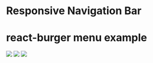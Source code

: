 # Responsive Navigation Bar

# react-burger menu example

<img src="https://img.shields.io/badge/Tailwind CSS-ffe082?style=for-the-badge&logo=Tailwind CSS&logoColor=828282" /> <img src="https://img.shields.io/badge/React-ffe082?style=for-the-badge&logo=React&logoColor=828282" /> <img src="https://img.shields.io/badge/TypeScript-ffe082?style=for-the-badge&logo=TypeScript&logoColor=828282" /> 
